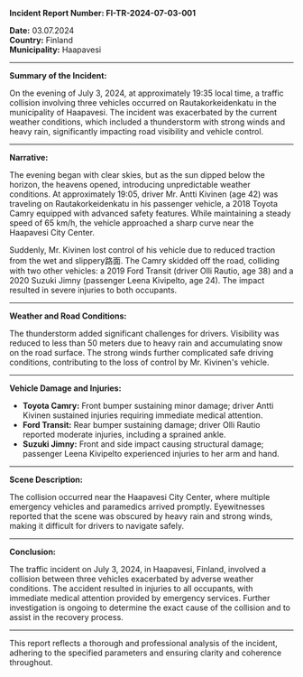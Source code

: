 

**Incident Report Number: FI-TR-2024-07-03-001**

**Date:** 03.07.2024  
**Country:** Finland  
**Municipality:** Haapavesi  

---

**Summary of the Incident:**

On the evening of July 3, 2024, at approximately 19:35 local time, a traffic collision involving three vehicles occurred on Rautakorkeidenkatu in the municipality of Haapavesi. The incident was exacerbated by the current weather conditions, which included a thunderstorm with strong winds and heavy rain, significantly impacting road visibility and vehicle control.

---

**Narrative:**

The evening began with clear skies, but as the sun dipped below the horizon, the heavens opened, introducing unpredictable weather conditions. At approximately 19:05, driver Mr. Antti Kivinen (age 42) was traveling on Rautakorkeidenkatu in his passenger vehicle, a 2018 Toyota Camry equipped with advanced safety features. While maintaining a steady speed of 65 km/h, the vehicle approached a sharp curve near the Haapavesi City Center.

Suddenly, Mr. Kivinen lost control of his vehicle due to reduced traction from the wet and slippery路面. The Camry skidded off the road, colliding with two other vehicles: a 2019 Ford Transit (driver Olli Rautio, age 38) and a 2020 Suzuki Jimny (passenger Leena Kivipelto, age 24). The impact resulted in severe injuries to both occupants.

---

**Weather and Road Conditions:**

The thunderstorm added significant challenges for drivers. Visibility was reduced to less than 50 meters due to heavy rain and accumulating snow on the road surface. The strong winds further complicated safe driving conditions, contributing to the loss of control by Mr. Kivinen's vehicle.

---

**Vehicle Damage and Injuries:**

- **Toyota Camry:** Front bumper sustaining minor damage; driver Antti Kivinen sustained injuries requiring immediate medical attention.
- **Ford Transit:** Rear bumper sustaining damage; driver Olli Rautio reported moderate injuries, including a sprained ankle.
- **Suzuki Jimny:** Front and side impact causing structural damage; passenger Leena Kivipelto experienced injuries to her arm and hand.

---

**Scene Description:**

The collision occurred near the Haapavesi City Center, where multiple emergency vehicles and paramedics arrived promptly. Eyewitnesses reported that the scene was obscured by heavy rain and strong winds, making it difficult for drivers to navigate safely.

---

**Conclusion:**

The traffic incident on July 3, 2024, in Haapavesi, Finland, involved a collision between three vehicles exacerbated by adverse weather conditions. The accident resulted in injuries to all occupants, with immediate medical attention provided by emergency services. Further investigation is ongoing to determine the exact cause of the collision and to assist in the recovery process.

--- 

This report reflects a thorough and professional analysis of the incident, adhering to the specified parameters and ensuring clarity and coherence throughout.